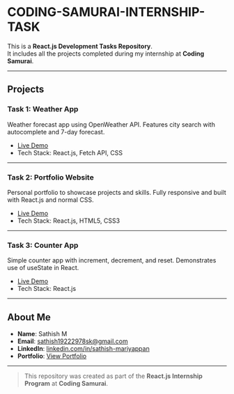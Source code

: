 # CODING-SAMURAI-INTERNSHIP-TASK

This is a **React.js Development Tasks Repository**.  
It includes all the projects completed during my internship at **Coding Samurai**.

---

## Projects

### Task 1: Weather App

Weather forecast app using OpenWeather API. Features city search with autocomplete and 7-day forecast.

- [Live Demo](https://coding-samurai-internship-task-yx23.vercel.app/)
- Tech Stack: React.js, Fetch API, CSS

---

### Task 2: Portfolio Website

Personal portfolio to showcase projects and skills. Fully responsive and built with React.js and normal CSS.

- [Live Demo](https://coding-samurai-internship-task-1paw.vercel.app/)
- Tech Stack: React.js, HTML5, CSS3

---

### Task 3: Counter App

Simple counter app with increment, decrement, and reset. Demonstrates use of useState in React.

- [Live Demo](https://coding-samurai-internship-task-v93f.vercel.app/)
- Tech Stack: React.js

---

## About Me

- **Name**: Sathish M  
- **Email**: [sathish19222978sk@gmail.com](mailto:sathish19222978sk@gmail.com)  
- **LinkedIn**: [linkedin.com/in/sathish-mariyappan](https://www.linkedin.com/in/sathish-mariyappan)  
- **Portfolio**: [View Portfolio](https://coding-samurai-internship-task-1paw.vercel.app/)

---

> This repository was created as part of the **React.js Internship Program** at **Coding Samurai**.
